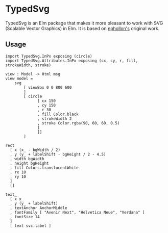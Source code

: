 # TypedSvg

TypedSvg is an Elm package that makes it more pleasant to work with SVG (Scalable Vector Graphics) in Elm. It is based on [nphollon's](https://github.com/nphollon/typed-svg) original work.

## Usage

```
import TypedSvg.InPx exposing (circle)
import TypedSvg.Attributes.InPx exposing (cx, cy, r, fill, strokeWidth, stroke)

view : Model -> Html msg
view model =
    svg
        [ viewBox 0 0 800 600
        ]
        [ circle
              [ cx 150
              , cy 150
              , r 30
              , fill Color.black
              , strokeWidth 2
              , stroke Color.rgba(90, 60, 60, 0.5)
              ]
              []
        ]
```


```
rect
  [ x (x_ - bgWidth / 2)
  , y (y_ + labelShift - bgHeight / 2 - 4.5)
  , width bgWidth
  , height bgHeight
  , fill Colors.translucentWhite
  , rx 10
  , ry 10
  ]
  []
```

```
text_
  [ x x_
  , y (y_ + labelShift)
  , textAnchor AnchorMiddle
  , fontFamily [ "Avenir Next", "Helvetica Neue", "Verdana" ]
  , fontSize 14
  ]
  [ text svc.label ]
```
